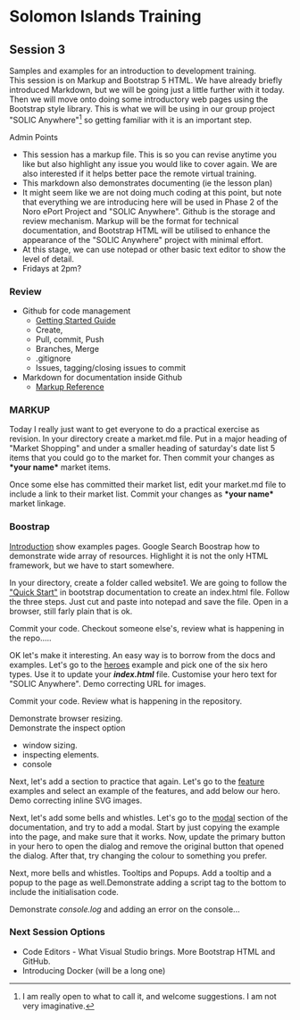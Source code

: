 # Solomon Islands Training

## Session 3
Samples and examples for an introduction to development training.  
This session is on Markup and Bootstrap 5 HTML.  We have already briefly introduced Markdown, but we will be going just a little further with it today.  Then we will move onto doing some introductory web pages using the Bootstrap style library. This is what we will be using in our group project "SOLIC Anywhere"[^1] so getting familiar with it is an important step.  

Admin Points
- This session has a markup file.   This is so you can revise anytime you like but also highlight any issue you would like to cover again. We are also interested if it helps better pace the remote virtual training.
- This markdown also demonstrates documenting (ie the lesson plan)
- It might seem like we are not doing much coding at this point, but note that everything we are introducing here will be used in Phase 2 of the Noro ePort Project and "SOLIC Anywhere". Github is the storage and review mechanism. Markup will be the format for technical documentation, and Bootstrap HTML will be utilised to enhance the appearance of the "SOLIC Anywhere" project with minimal effort. 
- At this stage, we can use notepad or other basic text editor to show the level of detail. 
- Fridays at 2pm?


### Review
- Github for code management
  - [Getting Started Guide](https://docs.github.com/en/get-started) 
  - Create, 
  - Pull, commit, Push
  - Branches, Merge
  - .gitignore
  - Issues, tagging/closing issues to commit
- Markdown for documentation inside Github 
  - [Markup Reference](https://docs.github.com/en/get-started/writing-on-github/getting-started-with-writing-and-formatting-on-github/basic-writing-and-formatting-syntax)


### MARKUP

Today I really just want to get everyone to do a practical exercise as revision.   In your directory create a market.md file.  Put in a major heading of "Market Shopping" and under a smaller heading of saturday's date list 5 items that you could go to the market for. Then commit your changes as <strong>\*your name\*</strong> market items.  

Once some else has committed their market list, edit your market.md file to include a link to their market list.  Commit your changes as <strong>\*your name\*</strong> market linkage.

### Boostrap

[Introduction](https://getbootstrap.com/) show examples pages.  Google Search  Boostrap how to demonstrate wide array of resources.   Highlight it is not the only HTML framework, but we have to start somewhere. 

In your directory, create a folder called website1. 
We are going to follow the ["Quick Start"](https://getbootstrap.com/docs/5.2/getting-started/introduction/#quick-start) in bootstrap documentation to create an index.html file.  Follow the three steps.  Just cut and paste into notepad and save the file.  Open in a browser, still farly plain that is ok.

Commit your code.  Checkout someone else's, review what is happening in the repo.....

OK let's make it interesting. An easy way is to borrow from the docs and examples. Let's go to the [heroes](https://getbootstrap.com/docs/5.2/examples/heroes/) example and pick one of the six hero types. Use it to update your <strong><em>index.html</em></strong> file. Customise your hero text for "SOLIC Anywhere". Demo correcting URL for images.

Commit your code. Review what is happening in the repository.

Demonstrate browser resizing.  
Demonstrate the inspect option 
- window sizing.
- inspecting elements.
- console


Next, let's add a section to practice that again. Let's go to the [feature](https://getbootstrap.com/docs/5.2/examples/features/) examples and select an example of the features, and add below our hero. Demo correcting inline SVG images.

Next, let's add some bells and whistles. Let's go to the [modal](https://getbootstrap.com/docs/5.2/components/modal/) section of the documentation, and try to add a modal. Start by just copying the example into the page, and make sure that it works. Now, update the primary button in your hero to open the dialog and remove the original button that opened the dialog. After that, try changing the colour to something you prefer.

Next, more bells and whistles. Tooltips and Popups. Add a tooltip and a popup to the page as well.Demonstrate adding a script tag to the bottom to include the initialisation code.

Demonstrate <em>console.log</em> and adding an error on the console...   

### Next Session Options
- Code Editors - What Visual Studio brings. More Bootstrap HTML and GitHub.
- Introducing Docker (will be a long one)

[^1]: I am really open to what to call it, and welcome suggestions. I am not very imaginative.
